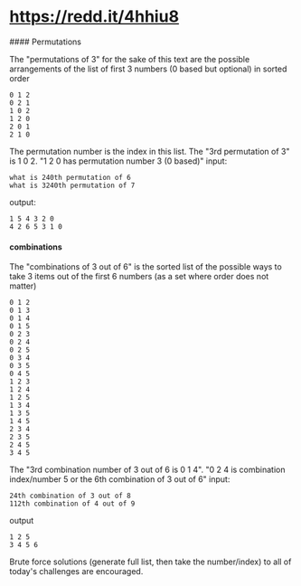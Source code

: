 # https://redd.it/4hhiu8

#### Permutations

The "permutations of 3" for the sake of this text are the possible arrangements of the list of first 3 numbers (0 based but optional) in sorted order
```
0 1 2
0 2 1
1 0 2
1 2 0
2 0 1
2 1 0
```
The permutation number is the index in this list. The "3rd permutation of 3" is 1 0 2. "1 2 0 has permutation number 3 (0 based)"
input:
```
what is 240th permutation of 6
what is 3240th permutation of 7
```
output:
```
1 5 4 3 2 0
4 2 6 5 3 1 0
```
#### combinations

The "combinations of 3 out of 6" is the sorted list of the possible ways to take 3 items out of the first 6 numbers (as a set where order does not matter)
```
0 1 2
0 1 3
0 1 4
0 1 5
0 2 3
0 2 4
0 2 5
0 3 4
0 3 5
0 4 5
1 2 3
1 2 4
1 2 5
1 3 4
1 3 5
1 4 5
2 3 4
2 3 5
2 4 5
3 4 5
```
The "3rd combination number of 3 out of 6 is 0 1 4". "0 2 4 is combination index/number 5 or the 6th combination of 3 out of 6"
input:
```
24th combination of 3 out of 8
112th combination of 4 out of 9
```
output
```
1 2 5
3 4 5 6
```
Brute force solutions (generate full list, then take the number/index) to all of today's challenges are encouraged.
